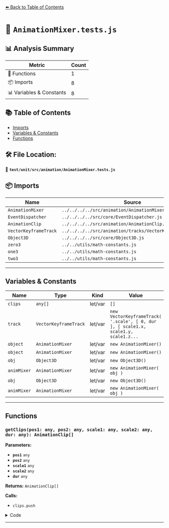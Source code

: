 [⬅️ Back to Table of Contents](../../../../index.md)

# 📄 `AnimationMixer.tests.js`

## 📊 Analysis Summary

| Metric | Count |
|--------|-------|
| 🔧 Functions | 1 |
| 📦 Imports | 8 |
| 📊 Variables & Constants | 8 |

## 📚 Table of Contents

- [Imports](#imports)
- [Variables & Constants](#variables-constants)
- [Functions](#functions)

## 🛠️ File Location:
📂 **`test/unit/src/animation/AnimationMixer.tests.js`**

## 📦 Imports

| Name | Source |
|------|--------|
| `AnimationMixer` | `../../../../src/animation/AnimationMixer.js` |
| `EventDispatcher` | `../../../../src/core/EventDispatcher.js` |
| `AnimationClip` | `../../../../src/animation/AnimationClip.js` |
| `VectorKeyframeTrack` | `../../../../src/animation/tracks/VectorKeyframeTrack.js` |
| `Object3D` | `../../../../src/core/Object3D.js` |
| `zero3` | `../../utils/math-constants.js` |
| `one3` | `../../utils/math-constants.js` |
| `two3` | `../../utils/math-constants.js` |


---

## Variables & Constants

| Name | Type | Kind | Value | Exported |
|------|------|------|-------|----------|
| `clips` | `any[]` | let/var | `[]` | ✗ |
| `track` | `VectorKeyframeTrack` | let/var | `new VectorKeyframeTrack( '.scale', [ 0, dur ], [ scale1.x, scale1.y, scale1.z...` | ✗ |
| `object` | `AnimationMixer` | let/var | `new AnimationMixer()` | ✗ |
| `object` | `AnimationMixer` | let/var | `new AnimationMixer()` | ✗ |
| `obj` | `Object3D` | let/var | `new Object3D()` | ✗ |
| `animMixer` | `AnimationMixer` | let/var | `new AnimationMixer( obj )` | ✗ |
| `obj` | `Object3D` | let/var | `new Object3D()` | ✗ |
| `animMixer` | `AnimationMixer` | let/var | `new AnimationMixer( obj )` | ✗ |


---

## Functions

### `getClips(pos1: any, pos2: any, scale1: any, scale2: any, dur: any): AnimationClip[]`

**Parameters:**

- **`pos1`** `any`
- **`pos2`** `any`
- **`scale1`** `any`
- **`scale2`** `any`
- **`dur`** `any`

**Returns:** `AnimationClip[]`

**Calls:**

- `clips.push`

<details><summary>Code</summary>

```typescript
function getClips( pos1, pos2, scale1, scale2, dur ) {

	const clips = [];

	let track = new VectorKeyframeTrack( '.scale', [ 0, dur ], [ scale1.x, scale1.y, scale1.z, scale2.x, scale2.y, scale2.z ] );
	clips.push( new AnimationClip( 'scale', dur, [ track ] ) );

	track = new VectorKeyframeTrack( '.position', [ 0, dur ], [ pos1.x, pos1.y, pos1.z, pos2.x, pos2.y, pos2.z ] );
	clips.push( new AnimationClip( 'position', dur, [ track ] ) );

	return clips;

}
```
</details>


---